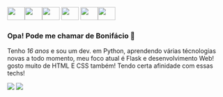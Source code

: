 <img src="https://cdn.jsdelivr.net/gh/devicons/devicon/icons/python/python-original.svg" height="30" width="40"/><img src="https://cdn.jsdelivr.net/gh/devicons/devicon/icons/html5/html5-original.svg" height="30" width="40"/><img src="https://cdn.jsdelivr.net/gh/devicons/devicon/icons/css3/css3-original.svg" height="30" width="40"/>
            <img src="https://cdn.jsdelivr.net/gh/devicons/devicon/icons/flask/flask-original.svg" height="30" width="40" />
          <img src="https://cdn.jsdelivr.net/gh/devicons/devicon/icons/mysql/mysql-original-wordmark.svg" height="30" width="40"/><img src="https://cdn.jsdelivr.net/gh/devicons/devicon/icons/git/git-original.svg" height="30" width="40"/>
          
          

### Opa! Pode me chamar de Bonifácio 👻

Tenho *16 anos* e sou um dev. em Python, aprendendo várias técnologias novas a todo momento, meu foco atual é Flask e desenvolvimento Web!
gosto muito de HTML E CSS também! Tendo certa afinidade com essas techs!


<a href="https://www.linkedin.com/in/pedro-bonifácio-9869a9263/" target="_blank"><img src="https://img.shields.io/badge/LinkedIn-0077B5?style=for-the-badge&logo=linkedin&logoColor=white" target="_blank"></a>
<a href="https://www.instagram.com/37.boni/" target="_blank"><img src="https://img.shields.io/badge/Instagram-E4405F?style=for-the-badge&logo=instagram&logoColor=white" target="_blank"></a>
